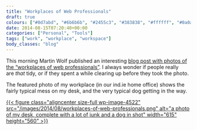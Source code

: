 ```yaml
---
title: "Workplaces of Web Professionals"
draft: true
colours: ["#0d7abd", "#6b6b6b", "#2455c3", "#383838", "#ffffff", "#0a0a0a", "#f0f5f7"]
date: 2014-08-15T07:20:40+00:00
categories: ["Personal", "Tools"]
tags: ["work", "workplace", "workspace"]
body_classes: "blog"
---
```


This morning Martin Wolf published an interesting [blog post with photos of the “workplaces of web professionals”](http://martinwolf.org/2014/08/14/workplaces-of-web-professionals-part-1/). I always wonder if people really are *that* tidy, or if they spent a while clearing up before they took the photo.

The featured photo of my workplace (in our ind.ie home office) shows the fairly typical mess on my desk, and the very typical dog getting in the way.

[{{< figure class="aligncenter size-full wp-image-4522" src="/images/2014/08/workplaces-of-web-professionals.png" alt="a photo of my desk, complete with a lot of junk and a dog in shot" width="615" height="560" >}}](http://martinwolf.org/2014/08/14/workplaces-of-web-professionals-part-1/)

	